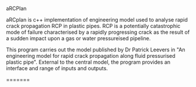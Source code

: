 aRCPlan

aRCplan is c++ implementation of engineering model used to analyse rapid crack propagation RCP in plastic pipes. RCP is a potentially catastrophic mode of failure characterised by a rapidly progressing crack as the result of a sudden impact upon a gas or water pressureised pipeline. 

This program carries out the model published by Dr Patrick Leevers in "An engineering model for rapid crack propagation along fluid pressurised plastic pipe". External to the central model, the program provides an interface and range of inputs and outputs. 


=======
